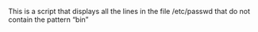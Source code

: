 This is a script that displays all the lines in the file /etc/passwd that do not contain the pattern “bin”

